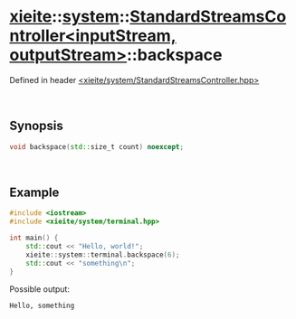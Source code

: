 # [xieite](../../xieite.md)\:\:[system](../../system.md)\:\:[StandardStreamsController\<inputStream, outputStream\>](../StandardStreamsController.md)\:\:backspace
Defined in header [<xieite/system/StandardStreamsController.hpp>](../../../include/xieite/system/StandardStreamsController.hpp)

&nbsp;

## Synopsis
```cpp
void backspace(std::size_t count) noexcept;
```

&nbsp;

## Example
```cpp
#include <iostream>
#include <xieite/system/terminal.hpp>

int main() {
    std::cout << "Hello, world!";
    xieite::system::terminal.backspace(6);
    std::cout << "something\n";
}
```
Possible output:
```
Hello, something
```
